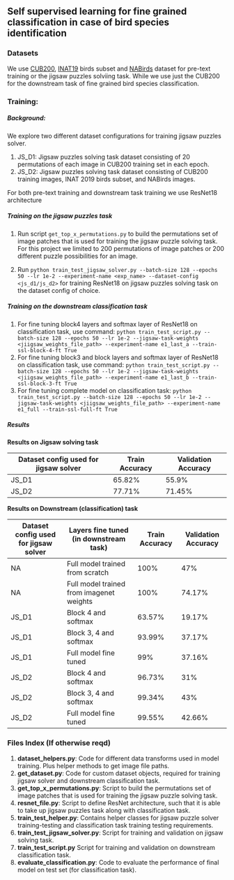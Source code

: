 ## Self supervised learning for fine grained classification in case of bird species identification

### Datasets
We use [CUB200](http://www.vision.caltech.edu/visipedia/CUB-200.html), [INAT19](https://www.kaggle.com/c/inaturalist-2019-fgvc6/overview)
birds subset and [NABirds](https://dl.allaboutbirds.org/nabirds) dataset for pre-text training or the jigsaw puzzles
solviing task. While we use just the CUB200 for the downstream task of fine grained bird species classification.

### Training:

##### Background:
We explore two different dataset configurations for training jigsaw puzzles solver.
1. JS_D1: Jigsaw puzzles solving task dataset consisting of 20 permutations of each image in CUB200 training set in each epoch.
2. JS_D2: Jigsaw puzzles solving task dataset consisting of CUB200 training images, INAT 2019 birds subset, and NABirds images.

For both pre-text training and downstream task training we use ResNet18 architecture

##### Training on the jigsaw puzzles task
1. Run script `get_top_x_permutations.py` to build the permutations set of image patches that is used for training the 
jigsaw puzzle solving task. For this project we limited to 200 permutations of image patches or 200 different puzzle 
possibilities for an image.

2. Run `python train_test_jigsaw_solver.py --batch-size 128 --epochs 50 --lr 1e-2 --experiment-name <exp_name>
   --dataset-config <js_d1/js_d2>` for  training ResNet18 on jigsaw puzzles solving task on the dataset config of choice.

##### Training on the downstream classification task
1. For fine tuning block4 layers and softmax layer of ResNet18 on classification task, use command:
`python train_test_script.py --batch-size 128 --epochs 50 --lr 1e-2 --jigsaw-task-weights <jiigsaw_weights_file_path> --experiment-name e1_last_a --train-ssl-block-4-ft True`
2. For fine tuning block3  and block layers and softmax layer of ResNet18 on classification task, use command:
`python train_test_script.py --batch-size 128 --epochs 50 --lr 1e-2 --jigsaw-task-weights <jiigsaw_weights_file_path> --experiment-name e1_last_b --train-ssl-block-3-ft True`
3. For fine tuning complete model on classification task:
`python train_test_script.py --batch-size 128 --epochs 50 --lr 1e-2 --jigsaw-task-weights <jiigsaw_weights_file_path> --experiment-name e1_full --train-ssl-full-ft True`

##### Results

**Results on Jigsaw solving task**

Dataset config used for jigsaw solver | Train Accuracy | Validation Accuracy
--- | --- | ---
JS_D1 | 65.82% | 55.9%
JS_D2 | 77.71% | 71.45%


**Results on Downstream (classification) task**

Dataset config used for jigsaw solver | Layers fine tuned (in downstream task) | Train Accuracy | Validation Accuracy
---| --- | --- | ---
NA | Full model trained from scratch | 100% | 47%
NA | Full model trained from imagenet weights | 100% |  74.17%
JS_D1 | Block 4 and softmax | 63.57% | 19.17%
JS_D1 | Block 3, 4 and softmax | 93.99% | 37.17%
JS_D1 | Full model fine tuned | 99% | 37.16%
JS_D2 | Block 4 and softmax | 96.73% | 31%
JS_D2 | Block 3, 4 and softmax | 99.34% | 43%
JS_D2 | Full model fine tuned | 99.55% | 42.66%

### Files Index (If otherwise reqd)

1. **dataset_helpers.py**: Code for different data transforms used in model training. Plus helper methods to get image
   file paths.
2. **get_dataset.py**: Code for custom dataset objects, required for training jigsaw solver and downstream 
classification task.
3. **get_top_x_permutations.py**: Script to build the permutations set of image patches that is used for training the 
jigsaw  puzzle solving  task.
4. **resnet_file.py**: Script to define ResNet architecture, such that it is able to take up jigsaw puzzles task along 
with classification task.
5. **train_test_helper.py**: Contains helper classes for jigsaw puzzle solver training-testing and classification task
training testing requirements.
6. **train_test_jigsaw_solver.py**: Script for training and validation on jigsaw solving task.
7. **train_test_script.py** Script for training and validation on downstream classification task.
8. **evaluate_classification.py**: Code to evaluate the performance of final model on test set (for classification task).
